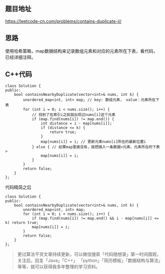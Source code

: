
## 题目地址 
https://leetcode-cn.com/problems/contains-duplicate-ii/

## 思路 

使用哈希策略，map数据结构来记录数组元素和对应的元素所在下表，看代码，已经详细注释。

## C++代码

```
class Solution {
public:
    bool containsNearbyDuplicate(vector<int>& nums, int k) {
        unordered_map<int, int> map; // key: 数组元素， value：元素所在下表
        for (int i = 0; i < nums.size(); i++) {
            // 找到了在索引i之前就出现过nums[i]这个元素
            if (map.find(nums[i]) != map.end()) { 
                int distance = i - map[nums[i]];
                if (distance <= k) {
                    return true;
                }
                map[nums[i]] = i; // 更新元素nums[i]所在的最新位置i
            } else { // 如果map里面没有，就把插入一条数据<元素，元素所在的下表>
                map[nums[i]] = i;
            }
        }
        return false;
    }
};
```

代码精简之后

```
class Solution {
public:
    bool containsNearbyDuplicate(vector<int>& nums, int k) {
        unordered_map<int, int> map;
        for (int i = 0; i < nums.size(); i++) {
            if (map.find(nums[i]) != map.end() && i - map[nums[i]] <= k) return true;
            map[nums[i]] = i;
        }
        return false;
    }
};
```


> 更过算法干货文章持续更新，可以微信搜索「代码随想录」第一时间围观，关注后，回复「Java」「C++」 「python」「简历模板」「数据结构与算法」等等，就可以获得我多年整理的学习资料。

